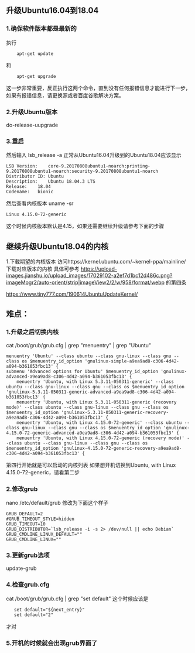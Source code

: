 ## 升级Ubuntu16.04到18.04
### 1.确保软件版本都是最新的
执行
```
	apt-get update
```
和
```
	apt-get upgrade
```
这一步非常重要，反正执行这两个命令，直到没有任何报错信息才能进行下一步，如果有报错信息，请更换源或者百度谷歌解决方案。
<br>
### 2.升级Ubuntu版本
do-release-uupgrade
<br>
### 3.重启
然后输入 
lsb_release -a
正常从Ubuntu16.04升级到的Ubuntu18.04应该显示
<br>
```
LSB Version:	core-9.20170808ubuntu1-noarch:printing-9.20170808ubuntu1-noarch:security-9.20170808ubuntu1-noarch
Distributor ID:	Ubuntu
Description:	Ubuntu 18.04.3 LTS
Release:	18.04
Codename:	bionic
```
然后查看内核版本
uname -sr
```
Linux 4.15.0-72-generic
```
这个时候内核版本默认是4.15，如果还需要继续升级请参考下面的步骤
## 继续升级Ubuntu18.04的内核
1.下载期望的内核版本
访问https://kernel.ubuntu.com/~kernel-ppa/mainline/
下载对应版本的内核
具体可参考
https://upload-images.jianshu.io/upload_images/17029102-a2ef7d1bc12d486c.png?imageMogr2/auto-orient/strip|imageView2/2/w/958/format/webp
的第四条


https://www.tiny777.com/190614UbuntuUpdateKernel/

## 难点：
### 1.升级之后切换内核
cat /boot/grub/grub.cfg | grep "menuentry" | grep "Ubuntu"
<br>
```
menuentry 'Ubuntu' --class ubuntu --class gnu-linux --class gnu --class os $menuentry_id_option 'gnulinux-simple-a9ea9ad8-c306-4d42-a094-b361053fbc13' {
submenu 'Advanced options for Ubuntu' $menuentry_id_option 'gnulinux-advanced-a9ea9ad8-c306-4d42-a094-b361053fbc13' {
	menuentry 'Ubuntu, with Linux 5.3.11-050311-generic' --class ubuntu --class gnu-linux --class gnu --class os $menuentry_id_option 'gnulinux-5.3.11-050311-generic-advanced-a9ea9ad8-c306-4d42-a094-b361053fbc13' {
	menuentry 'Ubuntu, with Linux 5.3.11-050311-generic (recovery mode)' --class ubuntu --class gnu-linux --class gnu --class os $menuentry_id_option 'gnulinux-5.3.11-050311-generic-recovery-a9ea9ad8-c306-4d42-a094-b361053fbc13' {
	menuentry 'Ubuntu, with Linux 4.15.0-72-generic' --class ubuntu --class gnu-linux --class gnu --class os $menuentry_id_option 'gnulinux-4.15.0-72-generic-advanced-a9ea9ad8-c306-4d42-a094-b361053fbc13' {
	menuentry 'Ubuntu, with Linux 4.15.0-72-generic (recovery mode)' --class ubuntu --class gnu-linux --class gnu --class os $menuentry_id_option 'gnulinux-4.15.0-72-generic-recovery-a9ea9ad8-c306-4d42-a094-b361053fbc13' {

```
第四行开始就是可以启动的内核列表
如果想开机切换到Ubuntu, with Linux 4.15.0-72-generic，请看第二步

### 2.修改grub
nano /etc/default/grub
修改为下面这个样子
```
GRUB_DEFAULT=2
#GRUB_TIMEOUT_STYLE=hidden
GRUB_TIMEOUT=10
GRUB_DISTRIBUTOR=`lsb_release -i -s 2> /dev/null || echo Debian`
GRUB_CMDLINE_LINUX_DEFAULT=""
GRUB_CMDLINE_LINUX=""
```
### 3.更新grub选项
update-grub

### 4.检查grub.cfg
cat /boot/grub/grub.cfg | grep "set default"
这个时候应该是
```
   set default="${next_entry}"
   set default="2"
```
才对
### 5.开机的时候就会出现grub界面了
